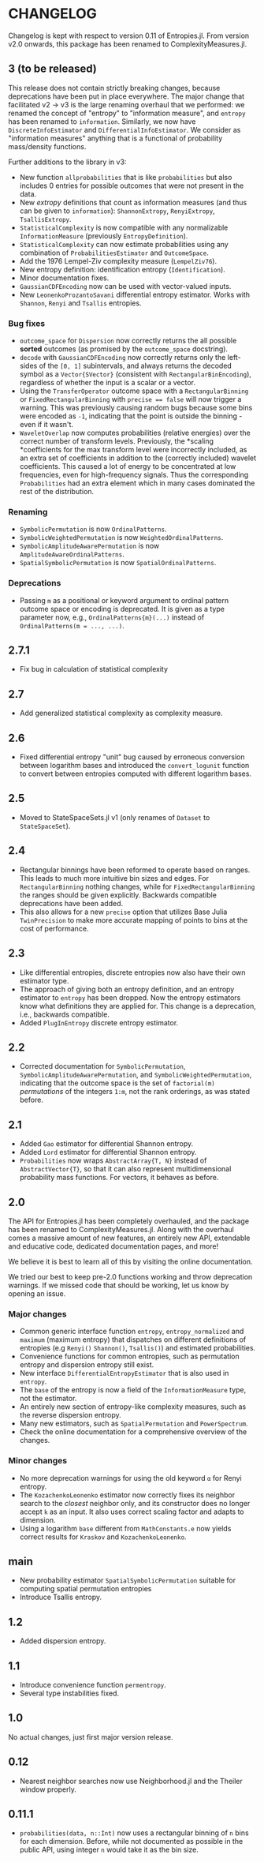 # CHANGELOG

Changelog is kept with respect to version 0.11 of Entropies.jl. From version v2.0 onwards, this package has been renamed to ComplexityMeasures.jl.

## 3 (to be released)

This release does not contain strictly breaking changes, because deprecations have been put in place everywhere. The major change that facilitated v2 -> v3 is the large renaming overhaul that we performed: we renamed the concept of "entropy" to "information measure", and `entropy` has been renamed to `information`. Similarly, we now have `DiscreteInfoEstimator` and `DifferentialInfoEstimator`. We consider as "information measures" anything that is a functional of probability mass/density functions.

Further additions to the library in v3:

- New function `allprobabilities` that is like `probabilities` but also includes 0 entries for possible outcomes that were not present in the data.
- New _extropy_ definitions that count as information measures (and thus can be given to `information`): `ShannonExtropy`, `RenyiExtropy`, `TsallisExtropy`.
- `StatisticalComplexity` is now compatible with any normalizable `InformationMeasure` (previously `EntropyDefinition`).
- `StatisticalComplexity` can now estimate probabilities using any combination of `ProbabilitiesEstimator` and `OutcomeSpace`.
- Add the 1976 Lempel-Ziv complexity measure (`LempelZiv76`).
- New entropy definition: identification entropy (`Identification`).
- Minor documentation fixes.
- `GaussianCDFEncoding` now can be used with vector-valued inputs.
- New `LeonenkoProzantoSavani` differential entropy estimator. Works with `Shannon`,
    `Renyi` and `Tsallis` entropies.

### Bug fixes

- `outcome_space` for `Dispersion` now correctly returns the all possible **sorted** outcomes
    (as promised by the `outcome_space` docstring).
- `decode` with `GaussianCDFEncoding` now correctly returns only the left-sides of the
    `[0, 1]` subintervals, and always returns the decoded symbol as a `Vector{SVector}`
    (consistent with `RectangularBinEncoding`), regardless of whether the input is a scalar
    or a vector.
- Using the `TransferOperator` outcome space with a `RectangularBinning` or
    `FixedRectangularBinning` with `precise == false` will now trigger a warning.
    This was previously causing random bugs because some bins were encoded as `-1`,
    indicating that the point is outside the binning - even if it wasn't.
- `WaveletOverlap` now computes probabilities (relative energies) over the correct number
    of transform levels. Previously, the *scaling *coefficients for the max transform
    level were incorrectly included, as an extra set of coefficients in addition to the
    (correctly included) wavelet coefficients. This caused a lot of energy to be
    concentrated at low frequencies, even for high-frequency signals. Thus the
    corresponding `Probabilities` had an extra element which in many cases dominated the
    rest of the distribution.

### Renaming

- `SymbolicPermutation` is now `OrdinalPatterns`.
- `SymbolicWeightedPermutation` is now `WeightedOrdinalPatterns`.
- `SymbolicAmplitudeAwarePermutation` is now `AmplitudeAwareOrdinalPatterns`.
- `SpatialSymbolicPermutation` is now `SpatialOrdinalPatterns`.

### Deprecations

- Passing `m` as a positional or keyword argument to ordinal pattern outcome space or encoding is deprecated. It is given as a type parameter now, e.g., `OrdinalPatterns{m}(...)` instead of `OrdinalPatterns(m = ..., ...)`.

## 2.7.1

- Fix bug in calculation of statistical complexity

## 2.7

- Add generalized statistical complexity as complexity measure.

## 2.6

- Fixed differential entropy "unit" bug caused by erroneous conversion between logarithm
    bases and introduced the `convert_logunit` function to convert between entropies
    computed with different logarithm bases.

## 2.5

- Moved to StateSpaceSets.jl v1 (only renames of `Dataset` to `StateSpaceSet`).

## 2.4

- Rectangular binnings have been reformed to operate based on ranges. This leads to much more intuitive bin sizes and edges. For `RectangularBinning` nothing changes, while for `FixedRectangularBinning` the ranges should be given explicitly. Backwards compatible deprecations have been added.
- This also allows for a new `precise` option that utilizes Base Julia `TwinPrecision` to make more accurate mapping of points to bins at the cost of performance.

## 2.3

- Like differential entropies, discrete entropies now also have their own estimator type.
- The approach of giving both an entropy definition, and an entropy estimator to `entropy` has been dropped. Now the entropy estimators know what definitions they are applied for. This change is a deprecation, i.e., backwards compatible.
- Added `PlugInEntropy` discrete entropy estimator.

## 2.2

- Corrected documentation for `SymbolicPermutation`, `SymbolicAmplitudeAwarePermutation`,
    and `SymbolicWeightedPermutation`, indicating that the outcome space is the set of
    `factorial(m)` *permutations* of the integers `1:m`, not the rank orderings,
    as was stated before.

## 2.1

- Added `Gao` estimator for differential Shannon entropy.
- Added `Lord` estimator for differential Shannon entropy.
- `Probabilities` now wraps `AbstractArray{T, N}` instead of `AbstractVector{T}`, so that it can also represent multidimensional probability mass functions. For vectors, it behaves as before.

## 2.0

The API for Entropies.jl has been completely overhauled, and the package has been renamed to ComplexityMeasures.jl.
Along with the overhaul comes a massive amount of new features, an entirely new API, extendable and educative code, dedicated documentation pages, and more!

We believe it is best to learn all of this by visiting the online documentation.

We tried our best to keep pre-2.0 functions working and throw deprecation warnings.
If we missed code that should be working, let us know by opening an issue.

### Major changes

- Common generic interface function `entropy`, `entropy_normalized` and `maximum` (maximum entropy) that dispatches on different definitions of entropies (e.g `Renyi()` `Shannon()`, `Tsallis()`) and estimated probabilities.
- Convenience functions for common entropies, such as permutation entropy and dispersion entropy still exist.
- New interface `DifferentialEntropyEstimator` that is also used in `entropy`.
- The `base` of the entropy is now a field of the `InformationMeasure` type, not the estimator.
- An entirely new section of entropy-like complexity measures, such as the reverse dispersion entropy.
- Many new estimators, such as `SpatialPermutation` and `PowerSpectrum`.
- Check the online documentation for a comprehensive overview of the changes.

### Minor changes

- No more deprecation warnings for using the old keyword `α` for Renyi entropy.
- The `KozachenkoLeonenko` estimator now correctly fixes its neighbor search to the
    *closest* neighbor only, and its constructor does no longer accept `k` as an input. It also uses correct scaling factor and adapts to dimension.
- Using a logarithm `base` different from `MathConstants.e` now yields correct results
    for `Kraskov` and `KozachenkoLeonenko`.

## main

- New probability estimator `SpatialSymbolicPermutation` suitable for computing spatial permutation entropies
- Introduce Tsallis entropy.

## 1.2

- Added dispersion entropy.

## 1.1

- Introduce convenience function `permentropy`.
- Several type instabilities fixed.

## 1.0

No actual changes, just first major version release.

## 0.12

- Nearest neighbor searches now use Neighborhood.jl and the Theiler window properly.

## 0.11.1

- `probabilities(data, n::Int)` now uses a rectangular binning of `n` bins for each dimension. Before, while not documented as possible in the public API, using integer `n` would take it as the bin size.

